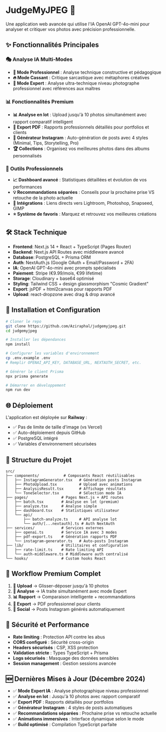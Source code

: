 # JudgeMyJPEG 📸

Une application web avancée qui utilise l'IA OpenAI GPT-4o-mini pour analyser et critiquer vos photos avec précision professionnelle.

## ✨ Fonctionnalités Principales

### 🎭 Analyse IA Multi-Modes
- **👔 Mode Professionnel** : Analyse technique constructive et pédagogique
- **🔥 Mode Cassant** : Critique sarcastique avec métaphores créatives  
- **🎯 Mode Expert** : Analyse ultra-technique niveau photographe professionnel avec références aux maîtres

### 📊 Fonctionnalités Premium
- **📊 Analyse en lot** : Upload jusqu'à 10 photos simultanément avec rapport comparatif intelligent
- **📄 Export PDF** : Rapports professionnels détaillés pour portfolios et clients
- **📱 Générateur Instagram** : Auto-génération de posts avec 4 styles (Minimal, Tips, Storytelling, Pro)
- **🏆 Collections** : Organisez vos meilleures photos dans des albums personnalisés

### 🔧 Outils Professionnels  
- **📈 Dashboard avancé** : Statistiques détaillées et évolution de vos performances
- **💡 Recommandations séparées** : Conseils pour la prochaine prise VS retouche de la photo actuelle
- **🔗 Intégrations** : Liens directs vers Lightroom, Photoshop, Snapseed, GIMP
- **⭐ Système de favoris** : Marquez et retrouvez vos meilleures créations

## 🛠️ Stack Technique

- **Frontend**: Next.js 14 + React + TypeScript (Pages Router)
- **Backend**: Next.js API Routes avec middleware avancé
- **Database**: PostgreSQL + Prisma ORM
- **Auth**: NextAuth.js (Google OAuth + Email/Password + 2FA)
- **IA**: OpenAI GPT-4o-mini avec prompts spécialisés
- **Paiement**: Stripe (€9.99/mois, €99 lifetime)
- **Storage**: Cloudinary + base64 optimisé
- **Styling**: Tailwind CSS + design glassmorphism "Cosmic Gradient"
- **Export**: jsPDF + html2canvas pour rapports PDF
- **Upload**: react-dropzone avec drag & drop avancé

## 🚀 Installation et Configuration

```bash
# Cloner le repo
git clone https://github.com/Aziraphal/judgemyjpeg.git
cd judgemyjpeg

# Installer les dépendances
npm install

# Configurer les variables d'environnement
cp .env.example .env
# Remplir OPENAI_API_KEY, DATABASE_URL, NEXTAUTH_SECRET, etc.

# Générer le client Prisma
npx prisma generate

# Démarrer en développement
npm run dev
```

## 🌐 Déploiement

L'application est déployée sur **Railway** :
- ✅ Pas de limite de taille d'image (vs Vercel)
- ✅ Auto-déploiement depuis GitHub
- ✅ PostgreSQL intégré
- ✅ Variables d'environnement sécurisées

## 📁 Structure du Projet

```
src/
├── components/           # Composants React réutilisables
│   ├── InstagramGenerator.tsx   # Génération posts Instagram
│   ├── PhotoUpload.tsx          # Upload avec animations
│   ├── AnalysisResult.tsx       # Affichage résultats
│   └── ToneSelector.tsx         # Sélection mode IA
├── pages/               # Pages Next.js + API routes
│   ├── batch.tsx        # Analyse en lot (premium)
│   ├── analyze.tsx      # Analyse simple
│   ├── dashboard.tsx    # Statistiques utilisateur
│   └── api/
│       ├── batch-analyze.ts     # API analyse lot
│       └── auth/[...nextauth].ts # Auth NextAuth
├── services/            # Services externes
│   ├── openai.ts        # Service IA avec 3 modes
│   ├── pdf-export.ts    # Génération rapports PDF
│   └── instagram-generator.ts   # Auto-posts Instagram
├── lib/                 # Utilitaires et configuration
│   ├── rate-limit.ts    # Rate limiting API
│   └── auth-middleware.ts # Middleware auth centralisé
└── hooks/               # Custom hooks React
```

## 🎯 Workflow Premium Complet

1. **📸 Upload** → Glisser-déposer jusqu'à 10 photos
2. **🤖 Analyse** → IA traite simultanément avec mode Expert
3. **📊 Rapport** → Comparaison intelligente + recommandations
4. **📄 Export** → PDF professionnel pour clients
5. **📱 Social** → Posts Instagram générés automatiquement

## 🔐 Sécurité et Performance

- **Rate limiting** : Protection API contre les abus
- **CORS configuré** : Sécurité cross-origin
- **Headers sécurisés** : CSP, XSS protection
- **Validation stricte** : Types TypeScript + Prisma
- **Logs sécurisés** : Masquage des données sensibles
- **Session management** : Gestion sessions avancée

## 🆕 Dernières Mises à Jour (Décembre 2024)

- ✅ **Mode Expert IA** : Analyse photographique niveau professionnel
- ✅ **Analyse en lot** : Jusqu'à 10 photos avec rapport comparatif
- ✅ **Export PDF** : Rapports détaillés pour portfolios
- ✅ **Générateur Instagram** : 4 styles de posts automatiques
- ✅ **Recommandations séparées** : Prochaine prise vs retouche actuelle
- ✅ **Animations immersives** : Interface dynamique selon le mode
- ✅ **Build optimisé** : Compilation TypeScript parfaite
